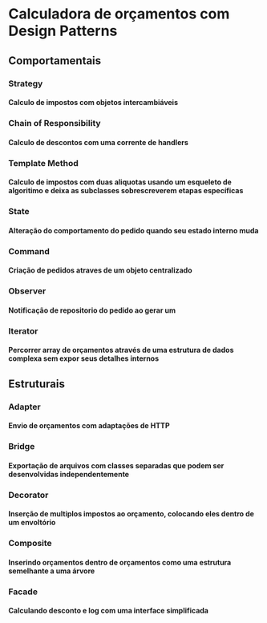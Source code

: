 # Calculadora de orçamentos com Design Patterns

## Comportamentais

### Strategy
#### Calculo de impostos com objetos intercambiáveis

### Chain of Responsibility
#### Calculo de descontos com uma corrente de handlers

### Template Method
#### Calculo de impostos com duas aliquotas usando um esqueleto de algoritimo e deixa as subclasses sobrescreverem etapas específicas

### State
#### Alteração do comportamento do pedido quando seu estado interno muda

### Command
#### Criação de pedidos atraves de um objeto centralizado

### Observer
#### Notificação de repositorio do pedido ao gerar um

### Iterator
#### Percorrer array de orçamentos através de uma estrutura de dados complexa sem expor seus detalhes internos

## Estruturais 

### Adapter
#### Envio de orçamentos com adaptações de HTTP

### Bridge
#### Exportação de arquivos com classes separadas que podem ser desenvolvidas independentemente

### Decorator
#### Inserção de multiplos impostos ao orçamento, colocando eles dentro de um envoltório

### Composite
#### Inserindo orçamentos dentro de orçamentos como uma estrutura semelhante a uma árvore

### Facade
#### Calculando desconto e log com uma interface simplificada